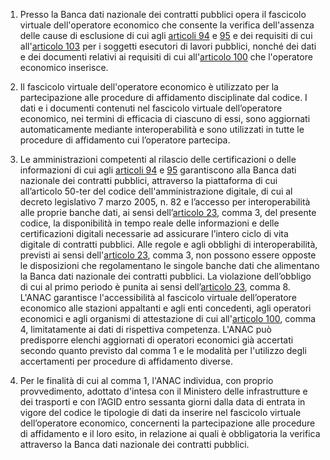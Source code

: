 1. Presso la Banca dati nazionale dei contratti pubblici opera il fascicolo virtuale dell'operatore economico che consente la verifica dell'assenza delle cause di esclusione di cui agli [articoli 94](/index.html?article=articolo-94&version=1) e [95](/index.html?article=articolo-95&version=1) e dei requisiti di cui all'[articolo 103](/index.html?article=articolo-103&version=2) per i soggetti esecutori di lavori  pubblici, nonché dei dati e dei documenti relativi ai requisiti di cui all'[articolo 100](/index.html?article=articolo-100&version=2) che l'operatore economico inserisce.  

2. Il fascicolo virtuale dell'operatore economico è utilizzato per la partecipazione alle  procedure di affidamento disciplinate dal codice. I dati e i documenti contenuti nel fascicolo  virtuale dell’operatore economico, nei termini di efficacia di ciascuno di essi, sono  aggiornati automaticamente mediante interoperabilità e sono utilizzati in tutte le procedure di  affidamento cui l’operatore partecipa.

3. Le amministrazioni competenti al rilascio delle certificazioni o delle informazioni di cui agli [articoli 94](/index.html?article=articolo-94&version=1) e [95](/index.html?article=articolo-95&version=1) garantiscono alla Banca dati nazionale dei contratti pubblici, attraverso la piattaforma di cui all’articolo 50-ter del codice dell'amministrazione digitale, di cui al decreto legislativo 7 marzo 2005, n. 82 e l’accesso per interoperabilità alle proprie banche dati, ai sensi dell’[articolo 23](/index.html?article=articolo-23&version=2), comma 3, del presente codice, la disponibilità in tempo reale delle informazioni e delle certificazioni digitali necessarie ad assicurare l’intero ciclo di vita digitale di contratti pubblici. Alle regole e agli obblighi di interoperabilità, previsti ai sensi dell'[articolo 23](/index.html?article=articolo-23&version=2), comma 3, non possono essere opposte le disposizioni che regolamentano le  singole banche dati che alimentano la Banca dati nazionale dei contratti pubblici. La violazione  dell’obbligo di cui al primo periodo è punita ai sensi dell’[articolo 23](/index.html?article=articolo-23&version=2), comma 8. L'ANAC  garantisce l'accessibilità al fascicolo virtuale dell’operatore economico alle stazioni  appaltanti e agli enti concedenti, agli operatori economici e agli organismi di attestazione di  cui all'[articolo 100](/index.html?article=articolo-100&version=2), comma 4, limitatamente ai dati di rispettiva competenza. L'ANAC può predisporre elenchi aggiornati di operatori economici già accertati secondo quanto previsto dal comma 1 e le modalità per l'utilizzo degli accertamenti per procedure di affidamento  diverse.  

4. Per le finalità di cui al comma 1, l'ANAC individua, con proprio provvedimento, adottato d'intesa con il Ministero delle infrastrutture e dei trasporti e con l’AGID entro sessanta giorni dalla data di entrata in vigore del codice le tipologie di dati da inserire nel fascicolo virtuale dell’operatore economico, concernenti la partecipazione alle procedure di affidamento e il loro esito, in relazione ai quali è obbligatoria la verifica attraverso la Banca dati nazionale dei contratti pubblici. 